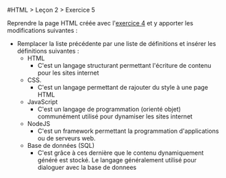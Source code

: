 #HTML > Leçon 2 > Exercice 5

Reprendre la page HTML créée avec l'[exercice 4](../exercice4) et y apporter les modifications suivantes :
- Remplacer la liste précédente par une liste de définitions et insérer les définitions suivantes :
  - HTML
    - C'est un langage structurant permettant l'écriture de contenu pour les sites internet
  - CSS.
    - C'est un langage permettant de rajouter du style à une page HTML
  - JavaScript
    - C'est un langage de programmation (orienté objet) communément utilisé pour dynamiser les sites internet
  - NodeJS
    - C'est un framework permettant la programmation d'applications ou de serveurs web.
  - Base de données (SQL)
    - C'est grâce à ces dernière que le contenu dynamiquement généré est stocké. Le langage généralement utilisé pour dialoguer avec la base de donnees
